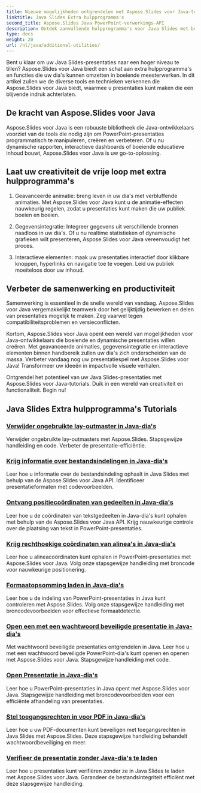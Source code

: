 ```yaml
---
title: Nieuwe mogelijkheden ontgrendelen met Aspose.Slides voor Java-tutorials
linktitle: Java Slides Extra hulpprogramma's
second_title: Aspose.Slides Java PowerPoint-verwerkings-API
description: Ontdek aanvullende hulpprogramma's voor Java Slides met behulp van Aspose.Slides voor Java-tutorials. Verbeter uw presentaties met krachtige functies. Ontdek nu!
type: docs
weight: 20
url: /nl/java/additional-utilities/
---
```

Bent u klaar om uw Java Slides-presentaties naar een hoger niveau te tillen? Aspose.Slides voor Java biedt een schat aan extra hulpprogramma's en functies die uw dia's kunnen omzetten in boeiende meesterwerken. In dit artikel zullen we de diverse tools en technieken verkennen die Aspose.Slides voor Java biedt, waarmee u presentaties kunt maken die een blijvende indruk achterlaten.

## De kracht van Aspose.Slides voor Java

Aspose.Slides voor Java is een robuuste bibliotheek die Java-ontwikkelaars voorziet van de tools die nodig zijn om PowerPoint-presentaties programmatisch te manipuleren, creëren en verbeteren. Of u nu dynamische rapporten, interactieve dashboards of boeiende educatieve inhoud bouwt, Aspose.Slides voor Java is uw go-to-oplossing.

## Laat uw creativiteit de vrije loop met extra hulpprogramma's

1. Geavanceerde animatie: breng leven in uw dia's met verbluffende animaties. Met Aspose.Slides voor Java kunt u de animatie-effecten nauwkeurig regelen, zodat u presentaties kunt maken die uw publiek boeien en boeien.

2. Gegevensintegratie: Integreer gegevens uit verschillende bronnen naadloos in uw dia's. Of u nu realtime statistieken of dynamische grafieken wilt presenteren, Aspose.Slides voor Java vereenvoudigt het proces.

3. Interactieve elementen: maak uw presentaties interactief door klikbare knoppen, hyperlinks en navigatie toe te voegen. Leid uw publiek moeiteloos door uw inhoud.

## Verbeter de samenwerking en productiviteit

Samenwerking is essentieel in de snelle wereld van vandaag. Aspose.Slides voor Java vergemakkelijkt teamwerk door het gelijktijdig bewerken en delen van presentaties mogelijk te maken. Zeg vaarwel tegen compatibiliteitsproblemen en versieconflicten.

Kortom, Aspose.Slides voor Java opent een wereld van mogelijkheden voor Java-ontwikkelaars die boeiende en dynamische presentaties willen creëren. Met geavanceerde animaties, gegevensintegratie en interactieve elementen binnen handbereik zullen uw dia's zich onderscheiden van de massa. Verbeter vandaag nog uw presentatiespel met Aspose.Slides voor Java! Transformeer uw ideeën in impactvolle visuele verhalen.

Ontgrendel het potentieel van uw Java Slides-presentaties met Aspose.Slides voor Java-tutorials. Duik in een wereld van creativiteit en functionaliteit. Begin nu!

## Java Slides Extra hulpprogramma's Tutorials
### [Verwijder ongebruikte lay-outmaster in Java-dia's](./remove-unused-layout-master-in-java-slides/)
Verwijder ongebruikte lay-outmasters met Aspose.Slides. Stapsgewijze handleiding en code. Verbeter de presentatie-efficiëntie.
### [Krijg informatie over bestandsindelingen in Java-dia's](./get-file-format-information-in-java-slides/)
Leer hoe u informatie over de bestandsindeling ophaalt in Java Slides met behulp van de Aspose.Slides voor Java API. Identificeer presentatieformaten met codevoorbeelden.
### [Ontvang positiecoördinaten van gedeelten in Java-dia's](./get-position-coordinates-of-portion-in-java-slides/)
Leer hoe u de coördinaten van tekstgedeelten in Java-dia's kunt ophalen met behulp van de Aspose.Slides voor Java API. Krijg nauwkeurige controle over de plaatsing van tekst in PowerPoint-presentaties.
### [Krijg rechthoekige coördinaten van alinea's in Java-dia's](./get-rectangular-coordinates-of-paragraph-in-java-slides/)
Leer hoe u alineacoördinaten kunt ophalen in PowerPoint-presentaties met Aspose.Slides voor Java. Volg onze stapsgewijze handleiding met broncode voor nauwkeurige positionering.
### [Formaatopsomming laden in Java-dia's](./load-format-enumeration-in-java-slides/)
Leer hoe u de indeling van PowerPoint-presentaties in Java kunt controleren met Aspose.Slides. Volg onze stapsgewijze handleiding met broncodevoorbeelden voor effectieve formaatdetectie.
### [Open een met een wachtwoord beveiligde presentatie in Java-dia's](./open-password-protected-presentation-in-java-slides/)
Met wachtwoord beveiligde presentaties ontgrendelen in Java. Leer hoe u met een wachtwoord beveiligde PowerPoint-dia's kunt openen en openen met Aspose.Slides voor Java. Stapsgewijze handleiding met code.
### [Open Presentatie in Java-dia's](./open-presentation-in-java-slides/)
Leer hoe u PowerPoint-presentaties in Java opent met Aspose.Slides voor Java. Stapsgewijze handleiding met broncodevoorbeelden voor een efficiënte afhandeling van presentaties.
### [Stel toegangsrechten in voor PDF in Java-dia's](./set-access-permissions-to-pdf-in-java-slides/)
Leer hoe u uw PDF-documenten kunt beveiligen met toegangsrechten in Java Slides met Aspose.Slides. Deze stapsgewijze handleiding behandelt wachtwoordbeveiliging en meer.
### [Verifieer de presentatie zonder Java-dia's te laden](./verify-presentation-without-loading-in-java-slides/)
Leer hoe u presentaties kunt verifiëren zonder ze in Java Slides te laden met Aspose.Slides voor Java. Garandeer de bestandsintegriteit efficiënt met deze stapsgewijze handleiding.